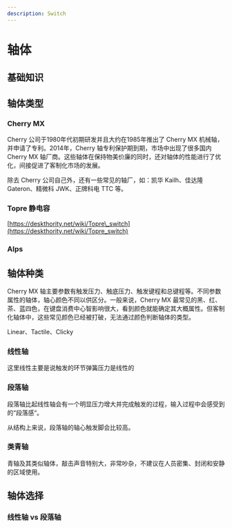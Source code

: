 ```yaml
---
description: Switch
---
```


# 轴体

## 基础知识

## 轴体类型

### Cherry MX

Cherry 公司于1980年代初期研发并且大约在1985年推出了 Cherry MX 机械轴，并申请了专利。2014年，Cherry 轴专利保护期到期，市场中出现了很多国内 Cherry MX 轴厂商。这些轴体在保持物美价廉的同时，还对轴体的性能进行了优化，间接促进了客制化市场的发展。

除去 Cherry 公司自己外，还有一些常见的轴厂，如：凯华 Kailh、佳达隆 Gateron、精微科 JWK、正牌科电 TTC 等。

### Topre 静电容

[https://deskthority.net/wiki/Topre\_switch](https://deskthority.net/wiki/Topre_switch)

### Alps

## 轴体种类

Cherry MX 轴主要参数有触发压力、触底压力、触发键程和总键程等。不同参数属性的轴体，轴心颜色不同以供区分。一般来说，Cherry MX 最常见的黑、红、茶、蓝四色，在键盘消费中心智影响很大，看到颜色就能确定其大概属性。但客制化轴体中，这些常见颜色已经被打破，无法通过颜色判断轴体的类型。

Linear、Tactile、Clicky

### 线性轴

这里线性主要是说触发的环节弹簧压力是线性的

### 段落轴

段落轴比起线性轴会有一个明显压力增大并完成触发的过程，输入过程中会感受到的“段落感“。

从结构上来说，段落轴的轴心触发脚会比较高。

### 类青轴

青轴及其类似轴体，敲击声音特别大，非常吵杂，不建议在人员密集、封闭和安静的区域使用。

## 轴体选择

### 线性轴 vs 段落轴

